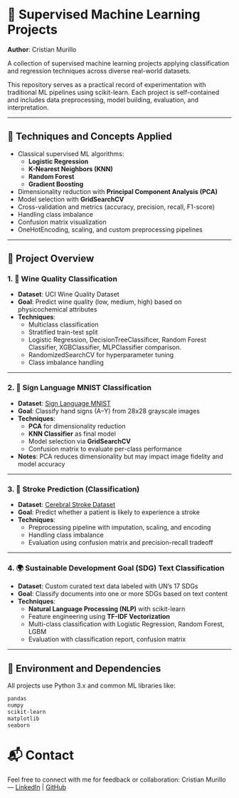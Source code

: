 # 🤖 Supervised Machine Learning Projects

**Author**: Cristian Murillo 

A collection of supervised machine learning projects applying classification and regression techniques across diverse real-world datasets.

This repository serves as a practical record of experimentation with traditional ML pipelines using scikit-learn. Each project is self-contained and includes data preprocessing, model building, evaluation, and interpretation.

---

## 🧠 Techniques and Concepts Applied

- Classical supervised ML algorithms:
  - **Logistic Regression**
  - **K-Nearest Neighbors (KNN)**
  - **Random Forest**
  - **Gradient Boosting**
- Dimensionality reduction with **Principal Component Analysis (PCA)**
- Model selection with **GridSearchCV**
- Cross-validation and metrics (accuracy, precision, recall, F1-score)
- Handling class imbalance
- Confusion matrix visualization
- OneHotEncoding, scaling, and custom preprocessing pipelines

---

## 📁 Project Overview

### 1. 🧪 Wine Quality Classification

- **Dataset**: UCI Wine Quality Dataset
- **Goal**: Predict wine quality (low, medium, high) based on physicochemical attributes
- **Techniques**:
  - Multiclass classification
  - Stratified train-test split
  - Logistic Regression, DecisionTreeClassificer, Random Forest Classifier, XGBClassifier, MLPClassifier comparison.
  - RandomizedSearchCV for hyperparameter tuning
  - Class imbalance handling

---

### 2. 🤟 Sign Language MNIST Classification

- **Dataset**: [Sign Language MNIST](https://www.kaggle.com/datasets/datamunge/sign-language-mnist)
- **Goal**: Classify hand signs (A–Y) from 28x28 grayscale images
- **Techniques**:
  - **PCA** for dimensionality reduction
  - **KNN Classifier** as final model
  - Model selection via **GridSearchCV**
  - Confusion matrix to evaluate per-class performance
- **Notes**: PCA reduces dimensionality but may impact image fidelity and model accuracy

---

### 3. 🧠 Stroke Prediction (Classification)

- **Dataset**: [Cerebral Stroke Dataset](https://www.kaggle.com/datasets/shashwatwork/cerebral-stroke-predictionimbalaced-dataset)
- **Goal**: Predict whether a patient is likely to experience a stroke
- **Techniques**:
  - Preprocessing pipeline with imputation, scaling, and encoding
  - Handling class imbalance
  - Evaluation using confusion matrix and precision-recall tradeoff

---

### 4. 🌍 Sustainable Development Goal (SDG) Text Classification

- **Dataset**: Custom curated text data labeled with UN’s 17 SDGs
- **Goal**: Classify documents into one or more SDGs based on text content
- **Techniques**:
  - **Natural Language Processing (NLP)** with scikit-learn
  - Feature engineering using **TF-IDF Vectorization**
  - Multi-class classification with Logistic Regression, Random Forest, LGBM
  - Evaluation with classification report, confusion matrix

---

## 🧪 Environment and Dependencies

All projects use Python 3.x and common ML libraries like:

```bash
pandas
numpy
scikit-learn
matplotlib
seaborn
```

# 📬 Contact
Feel free to connect with me for feedback or collaboration:
Cristian Murillo — [LinkedIn](https://www.linkedin.com/in/cristianmurillom/) | [GitHub](https://github.com/camm93)

